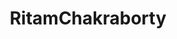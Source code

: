 ---
title: RitamChakraborty
github: https://github.com/RitamChakraborty
mode: dark
transition: 6s
score: 97.3
archetype:
- Innovative
- GIF
- Cute
- Editor’s Choice
- Little Bit of Everything
- Badges | Tags | Icons
---